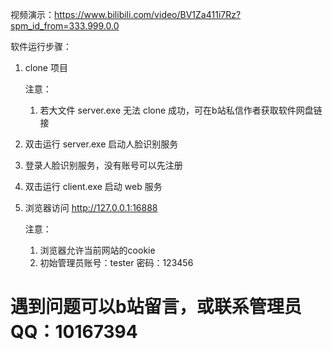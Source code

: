视频演示：https://www.bilibili.com/video/BV1Za411i7Rz?spm_id_from=333.999.0.0

软件运行步骤：

1. clone 项目

   注意：
   1. 若大文件 server.exe 无法 clone 成功，可在b站私信作者获取软件网盘链接
   
2. 双击运行 server.exe 启动人脸识别服务

3. 登录人脸识别服务，没有账号可以先注册

4. 双击运行 client.exe 启动 web 服务 

5. 浏览器访问 http://127.0.0.1:16888

   注意：
   1. 浏览器允许当前网站的cookie
   2. 初始管理员账号：tester 密码：123456

# 遇到问题可以b站留言，或联系管理员QQ：10167394
